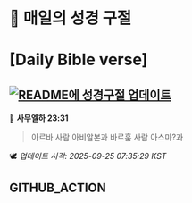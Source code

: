 # 🙏 매일의 성경 구절
# [Daily Bible verse]
## [![README에 성경구절 업데이트](https://github.com/DONGSUKA/first_test/actions/workflows/update-readme-bible.yml/badge.svg)](https://github.com/DONGSUKA/first_test/actions/workflows/update-readme-bible.yml)
<!-- START_BIBLE_VERSE -->
📖 **사무엘하 23:31**
> 아르바 사람 아비알본과 바르훔 사람 아스마?과

🕊️ _업데이트 시각: 2025-09-25 07:35:29 KST_
  <!-- END_BIBLE_VERSE -->
## GITHUB_ACTION
